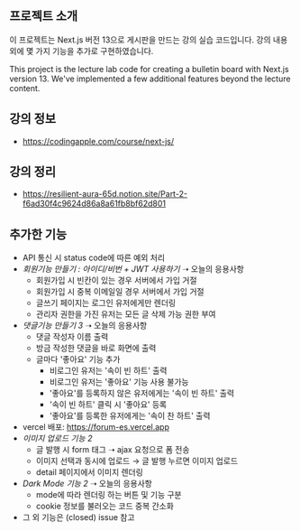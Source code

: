 ## 프로젝트 소개

이 프로젝트는 Next.js 버전 13으로 게시판을 만드는 강의 실습 코드입니다. 강의 내용 외에 몇 가지 기능을 추가로 구현하였습니다.

This project is the lecture lab code for creating a bulletin board with Next.js version 13. We've implemented a few additional features beyond the lecture content.

## 강의 정보

- https://codingapple.com/course/next-js/

## 강의 정리

- https://resilient-aura-65d.notion.site/Part-2-f6ad30f4c9624d86a8a61fb8bf62d801

## 추가한 기능

- API 통신 시 status code에 따른 예외 처리
- *회원기능 만들기 : 아이디/비번 + JWT 사용하기* ➝ 오늘의 응용사항
  - 회원가입 시 빈칸이 있는 경우 서버에서 가입 거절
  - 회원가입 시 중복 이메일일 경우 서버에서 가입 거절
  - 글쓰기 페이지는 로그인 유저에게만 렌더링
  - 관리자 권한을 가진 유저는 모든 글 삭제 가능 권한 부여
- *댓글기능 만들기 3* ➝ 오늘의 응용사항
  - 댓글 작성자 이름 출력
  - 방금 작성한 댓글을 바로 화면에 출력
  - 글마다 '좋아요' 기능 추가
    - 비로그인 유저는 '속이 빈 하트' 출력
    - 비로그인 유저는 '좋아요' 기능 사용 불가능
    - '좋아요'를 등록하지 않은 유저에게는 '속이 빈 하트' 출력
    - '속이 빈 하트' 클릭 시 '좋아요' 등록
    - '좋아요'를 등록한 유저에게는 '속이 찬 하트' 출력
- vercel 배포: https://forum-es.vercel.app
- *이미지 업로드 기능 2*
  - 글 발행 시 form 태그 ➝ ajax 요청으로 폼 전송
  - 이미지 선택과 동시에 업로드 → 글 발행 누르면 이미지 업로드
  - detail 페이지에서 이미지 렌더링
- *Dark Mode 기능 2* ➝ 오늘의 응용사항
  - mode에 따라 렌더링 하는 버튼 및 기능 구분
  - cookie 정보를 불러오는 코드 중복 간소화
- 그 외 기능은 (closed) issue 참고
